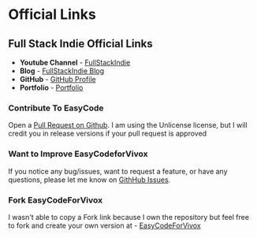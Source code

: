 # Official Links

## Full Stack Indie Official Links

- **Youtube Channel** - [FullStackIndie][youtube]
- **Blog** - [FullStackIndie Blog][blog]
- **GitHub** - [GitHub Profile][github-profile]
- **Portfolio** - [Portfolio][portfolio]

### Contribute To EasyCode

Open a [Pull Request on Github][pull-request]. I am using the Unlicense license, but I will credit you in release versions if your pull request is approved

### Want to Improve EasyCodeforVivox

If you notice any bug/issues, want to request a feature, or have any questions, please let me know on [GithHub Issues][issues].

### Fork EasyCodeForVivox

I wasn't able to copy a Fork link because I own the repository but feel free to fork and create your own version at - [EasyCodeForVivox][easycode]

[youtube]: https://www.youtube.com/@FullStackIndie
[blog]: https://blog.fullstackindie.net
[portfolio]: https://portfolio.fullstackindie.net

[pull-request]: https://github.com/FullStackIndie/EasyCodeForVivox/pulls
[issues]: https://github.com/FullStackIndie/EasyCodeForVivox/issues
[easycode]: https://github.com/FullStackIndie/EasyCodeForVivox
[github-profile]: https://github.com/FullStackIndie
